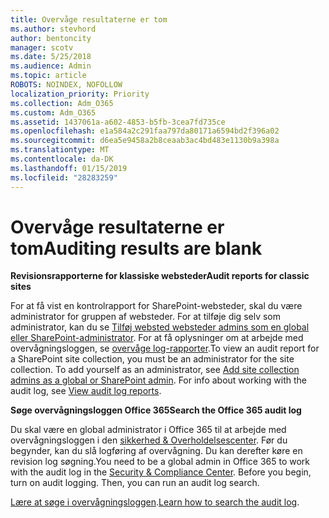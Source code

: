 ```yaml
---
title: Overvåge resultaterne er tom
ms.author: stevhord
author: bentoncity
manager: scotv
ms.date: 5/25/2018
ms.audience: Admin
ms.topic: article
ROBOTS: NOINDEX, NOFOLLOW
localization_priority: Priority
ms.collection: Adm_O365
ms.custom: Adm_O365
ms.assetid: 1437061a-a602-4853-b5fb-3cea7fd735ce
ms.openlocfilehash: e1a584a2c291faa797da80171a6594bd2f396a02
ms.sourcegitcommit: d6ea5e9458a2b8ceaab3ac4bd483e1130b9a398a
ms.translationtype: MT
ms.contentlocale: da-DK
ms.lasthandoff: 01/15/2019
ms.locfileid: "28283259"
---
```

# <a name="auditing-results-are-blank"></a><span data-ttu-id="9d3da-102">Overvåge resultaterne er tom</span><span class="sxs-lookup"><span data-stu-id="9d3da-102">Auditing results are blank</span></span>

 <span data-ttu-id="9d3da-103">**Revisionsrapporterne for klassiske websteder**</span><span class="sxs-lookup"><span data-stu-id="9d3da-103">**Audit reports for classic sites**</span></span>
  
<span data-ttu-id="9d3da-p101">For at få vist en kontrolrapport for SharePoint-websteder, skal du være administrator for gruppen af websteder. For at tilføje dig selv som administrator, kan du se [Tilføj websted websteder admins som en global eller SharePoint-administrator](https://go.microsoft.com/fwlink/?linkid=869390). For at få oplysninger om at arbejde med overvågningsloggen, se [overvåge log-rapporter](https://go.microsoft.com/fwlink/?linkid=395237).</span><span class="sxs-lookup"><span data-stu-id="9d3da-p101">To view an audit report for a SharePoint site collection, you must be an administrator for the site collection. To add yourself as an administrator, see [Add site collection admins as a global or SharePoint admin](https://go.microsoft.com/fwlink/?linkid=869390). For info about working with the audit log, see [View audit log reports](https://go.microsoft.com/fwlink/?linkid=395237).</span></span> 
  
 <span data-ttu-id="9d3da-106">**Søge overvågningsloggen Office 365**</span><span class="sxs-lookup"><span data-stu-id="9d3da-106">**Search the Office 365 audit log**</span></span>
  
<span data-ttu-id="9d3da-p102">Du skal være en global administrator i Office 365 til at arbejde med overvågningsloggen i den [sikkerhed &amp; Overholdelsescenter](https://protection.office.com). Før du begynder, kan du slå logføring af overvågning. Du kan derefter køre en revision log søgning.</span><span class="sxs-lookup"><span data-stu-id="9d3da-p102">You need to be a global admin in Office 365 to work with the audit log in the [Security &amp; Compliance Center](https://protection.office.com). Before you begin, turn on audit logging. Then, you can run an audit log search.</span></span> 
  
<span data-ttu-id="9d3da-110">[Lære at søge i overvågningsloggen](https://go.microsoft.com/fwlink/?linkid=708432).</span><span class="sxs-lookup"><span data-stu-id="9d3da-110">[Learn how to search the audit log](https://go.microsoft.com/fwlink/?linkid=708432).</span></span>
  

